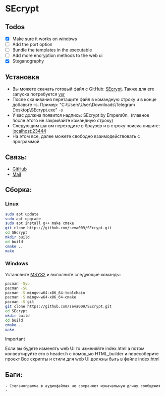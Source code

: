 # SEcrypt
## Todos
- [x] Make sure it works on windows
- [ ] Add the port option
- [ ] Bundle the templates in the executable
- [ ] Add more encryption methods to the web ui
- [x] Steganography

## Установка
- Вы можете скачать готовый файл с GitHub: [SEcrypt](https://github.com/seva009/SEcrypt/releases/tag/v0.1). Также для его запуска потребуется [vsr](https://aka.ms/vs/17/release/vc_redist.x64.exe)
- После скачивания перетащите файл в командную строку и в конце добавьте -s. Пример: "C:\Users\User\Downloads\Telegram Desktop\SEcrypt.exe" -s
- У вас должна появится надпись: SEcrypt by Empers0n_ (главное после этого не закрывайте командную строку)
- Следующим шагом переходите в браузер и в строку поиска пишите: [localhost:23444](localhost:23444)
- На этом все, далее можете свободно взаимодействовать с программой.

## Связь:
- [GitHub](https://github.com/seva009)
- [Mail](mailto:empers0n@kabanyara.ru)

## Сборка:
### Linux
```bash 
sudo apt update
sudo apt upgrade
sudo apt install g++ make cmake
git clone https://github.com/seva009/SEcrypt.git
cd SEcrypt
mkdir build
cd build
cmake ..
make
```

### Windows
Установите [MSYS2](https://www.msys2.org/) и выполните следующие команды:
```bash
pacman -Syu
pacman -Su
pacman -S mingw-w64-x86_64-toolchain
pacman -S mingw-w64-x86_64-cmake
pacman -S git
git clone https://github.com/seva009/SEcrypt.git
cd SEcrypt
mkdir build
cd build
cmake ..
make
```

> [!IMPORTANT]
> Если вы будете изменять web UI то изменяйте index.html а потом конвертируйте его в header.h с помощью HTML_builder и пересоберите проект
> Все скрипты и стили для web UI должны быть в файле index.html

## Баги:
    - Стеганограмма в аудиофайлах не сохраняет изначальную длину сообщения
    -
